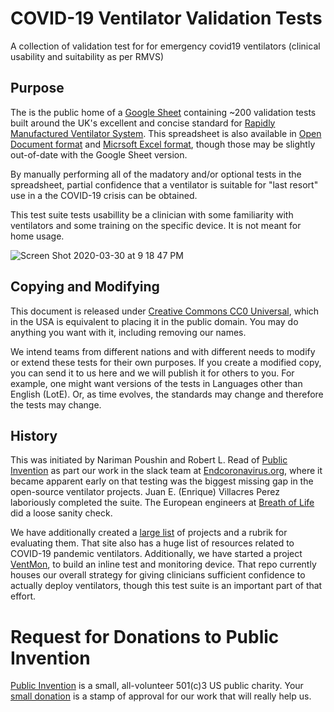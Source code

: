 # COVID-19 Ventilator Validation Tests
A collection of validation test for for emergency covid19 ventilators (clinical usability and suitability as per RMVS)

## Purpose

The is the public home of a [Google Sheet](https://docs.google.com/spreadsheets/d/17EJ9TN6O1wqP4c-lIn5hbmuMRrto7M_KXHf17zjNSLk/edit?usp=sharing) containing ~200 validation tests built around the UK's excellent and concise
standard for [Rapidly Manufactured Ventilator
System](https://assets.publishing.service.gov.uk/government/uploads/system/uploads/attachment_data/file/876167/RMVS001_v3.1.pdf).
This spreadsheet is also available in [Open Document format](https://github.com/PubInv/covid19-ventilator-validation-tests/blob/master/ValidationTests.ods) and [Micrsoft Excel format](https://github.com/PubInv/covid19-ventilator-validation-tests/blob/master/ValidationTests.xlsx), though those may be slightly out-of-date with the Google Sheet version.

By manually performing all of the madatory and/or optional tests in the spreadsheet, partial confidence that a ventilator is suitable for "last resort" use in a the COVID-19 crisis can be obtained.

This test suite tests usabillity be a clinician with some familiarity with ventilators and some training on the specific device. It is not meant for home usage.

![Screen Shot 2020-03-30 at 9 18 47 PM](https://user-images.githubusercontent.com/5296671/77980159-39647080-72cc-11ea-926e-82e872579b10.png)

## Copying and Modifying

This document is released under [Creative Commons CC0 Universal](https://creativecommons.org/publicdomain/zero/1.0/), which 
in the USA is equivalent to placing it in the public domain. You may do anything you want with it, including removing our names.

We intend teams from different nations and with different needs to modify or extend these tests for their own purposes.
If you create a modified copy, you can send it to us here and we will publish it for others to you. For example, one
might want versions of the tests in Languages other than English (LotE). Or, as time evolves, the standards may change and therefore the tests may change.

## History

This was initiated by Nariman Poushin and Robert L. Read of [Public Invention](https://www.pubinv.org) as part our work in the slack team at [Endcoronavirus.org](https://www.endcoronavirus.org/), where it became apparent early on that testing was the biggest missing gap in the 
open-source ventilator projects. Juan E. (Enrique) Villacres Perez laboriously completed the suite. The European engineers at 
[Breath of Life](breathoflifegroupe.slack.com) did a loose sanity check.

We have additionally created a [large list](https://github.com/PubInv/covid19-vent-list) of 
projects and a rubrik for evaluating them. That site also has a huge list of resources related to COVID-19 pandemic ventilators. 
Additionally, we have started a project [VentMon](https://github.com/PubInv/ventmon-ventilator-inline-test-monitor), to build an inline test and monitoring device. That repo currently houses our overall strategy for giving clinicians sufficient confidence to actually deploy ventilators, though this test suite is an important part of that effort.


# Request for Donations to Public Invention

[Public Invention](https://www.pubinv.org/) is a small, all-volunteer 501(c)3 US public charity. Your [small donation](https://www.pubinv.org/donate/) is a stamp of approval for our work that will really help us.
